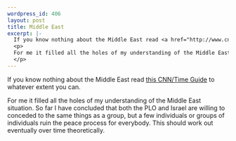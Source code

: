 ```yaml
--- 
wordpress_id: 406
layout: post
title: Middle East
excerpt: |-
  If you know nothing about the Middle East read <a href="http://www.cnn.com/SPECIALS/2000/mideast/">this CNN/Time Guide</a> to whatever extent you can.
  <p>
  For me it filled all the holes of my understanding of the Middle East situation.  So far I have concluded that both the PLO and Israel are willing to conceded to the same things as a group, but a few individuals or groups of individuals ruin the peace process for everybody.  This should work out eventually over time theoretically.
  </p>
---
```

If you know nothing about the Middle East read <a href="http://www.cnn.com/SPECIALS/2000/mideast/">this CNN/Time Guide</a> to whatever extent you can.
<p>
For me it filled all the holes of my understanding of the Middle East situation.  So far I have concluded that both the PLO and Israel are willing to conceded to the same things as a group, but a few individuals or groups of individuals ruin the peace process for everybody.  This should work out eventually over time theoretically.
</p>

